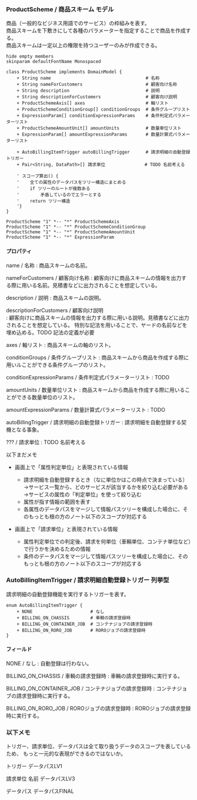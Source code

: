 ### ProductScheme / 商品スキーム モデル

商品（一般的なビジネス用語でのサービス）の枠組みを表す。  
商品スキームを下敷きにして各種のパラメーターを指定することで商品を作成する。  
商品スキームは一定以上の権限を持つユーザーのみが作成できる。

```plantuml
hide empty members
skinparam defaultFontName Monospaced

class ProductScheme implements DomainModel {
    + String name                                    # 名称
    + String nameForCustomers                        # 顧客向け名称
    + String description                             # 説明
    + String descriptionForCustomers                 # 顧客向け説明    
    + ProductSchemeAxis[] axes                       # 軸リスト
    + ProductSchemeConditionGroup[] conditionGroups  # 条件グループリスト
    + ExpressionParam[] conditionExpressionParams    # 条件判定式パラメーターリスト
    + ProductSchemeAmountUnit[] amountUnits          # 数量単位リスト
    + ExpressionParam[] amountExpressionParams       # 数量計算式パラメーターリスト

    + AutoBillingItemTrigger autoBillingTrigger      # 請求明細の自動登録トリガー
    + Pair<String, DataPath>[] 請求単位               # TODO 名前考える
    
    ' スコープ算出() {
    '    全ての属性のデータパスをツリー構造にまとめる
    '    if ツリーのルートが複数ある
    '        矛盾しているのでエラーとする
    '    return ツリー構造
    '}
}

ProductScheme "1" *-- "*" ProductSchemeAxis
ProductScheme "1" *-- "*" ProductSchemeConditionGroup
ProductScheme "1" *-- "*" ProductSchemeAmountUnit
ProductScheme "1" *-- "*" ExpressionParam
```

#### プロパティ

name / 名称
: 商品スキームの名前。

nameForCustomers / 顧客向け名称
: 顧客向けに商品スキームの情報を出力する際に用いる名前。見積書などに出力されることを想定している。

description / 説明
: 商品スキームの説明。

descriptionForCustomers / 顧客向け説明    
: 顧客向けに商品スキームの情報を出力する際に用いる説明。見積書などに出力されることを想定している。
特別な記法を用いることで、ヤードの名前などを埋め込める。TODO 記法の定義が必要

axes / 軸リスト
: 商品スキームの軸のリスト。

conditionGroups / 条件グループリスト
: 商品スキームから商品を作成する際に用いルことができる条件グループのリスト。

conditionExpressionParams / 条件判定式パラメーターリスト
: TODO

amountUnits / 数量単位リスト
: 商品スキームから商品を作成する際に用いることができる数量単位のリスト。

amountExpressionParams / 数量計算式パラメーターリスト
: TODO

autoBillingTrigger / 請求明細の自動登録トリガー
: 請求明細を自動登録する契機となる事象。

??? / 請求単位
: TODO 名前考える



以下まだメモ

* 画面上で「属性判定単位」と表現されている情報
  * 請求明細を自動登録するとき（なに単位かはこの時点で決まっている）→サービス一覧から、どのサービスが該当するかを絞り込む必要がある→サービスの属性の「判定単位」を使って絞り込む 
  * 属性が指す情報の範囲を表す 
  * 各属性のデータパスをマージして情報パスツリーを構成した場合に、そのもっとも根の方のノート以下のスコープが対応する

* 画面上で「請求単位」と表現されている情報
  * 属性判定単位での判定後、請求を何単位（車輌単位、コンテナ単位など）で行うかを決めるための情報
  * 条件のデータパスをマージして情報パスツリーを構成した場合に、そのもっとも根の方のノート以下のスコープが対応する


### AutoBillingItemTrigger / 請求明細自動登録トリガー 列挙型

請求明細の自動登録機能を実行するトリガーを表す。

```plantuml
enum AutoBillingItemTrigger {
    + NONE                      # なし
    + BILLING_ON_CHASSIS        # 車輌の請求登録時
    + BILLING_ON_CONTAINER_JOB  # コンテナジョブの請求登録時
    + BILLING_ON_RORO_JOB       # ROROジョブの請求登録時
}
```

#### フィールド

NONE / なし
: 自動登録は行わない。

BILLING_ON_CHASSIS / 車輌の請求登録時
: 車輛の請求登録時に実行する。

BILLING_ON_CONTAINER_JOB / コンテナジョブの請求登録時
: コンテナジョブの請求登録時に実行する。

BILLING_ON_RORO_JOB / ROROジョブの請求登録時
: ROROジョブの請求登録時に実行する。



### 以下メモ

トリガー、請求単位、データパスは全て取り扱うデータのスコープを表しているため、
もっと一元的な表現ができるのではないか。

トリガー
  データパスLV1

請求単位
  名前
  データパスLV3

データパス
  データパスFINAL


